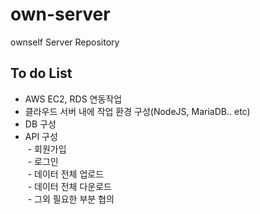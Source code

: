 # own-server
ownself Server Repository

## To do List
 - AWS EC2, RDS 연동작업<br />
 - 클라우드 서버 내에 작업 환경 구성(NodeJS, MariaDB.. etc)<br />
 - DB 구성<br />
 - API 구성<br />
  - 회원가입<br />
  - 로그인<br />
  - 데이터 전체 업로드<br />
  - 데이터 전체 다운로드<br />
  - 그외 필요한 부분 협의<br />
